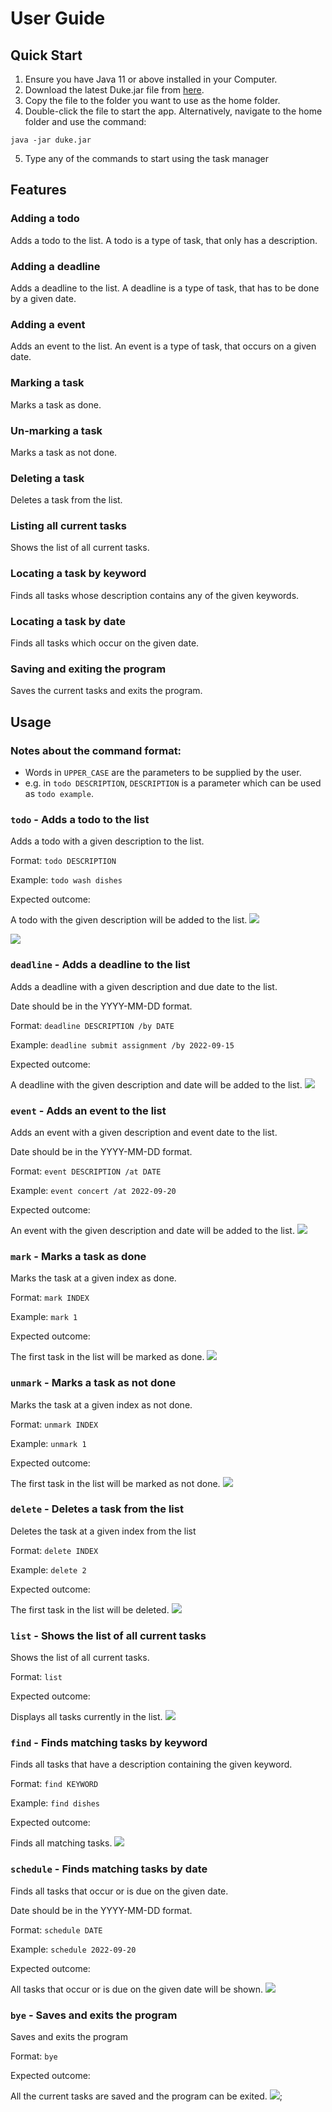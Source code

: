 # User Guide

## Quick Start
1. Ensure you have Java 11 or above installed in your Computer.
2. Download the latest Duke.jar file from [here]().
3. Copy the file to the folder you want to use as the home folder.
4. Double-click the file to start the app. Alternatively, navigate to the home folder and use the command:
```
java -jar duke.jar
```
5. Type any of the commands to start using the task manager

## Features 

### Adding a todo

Adds a todo to the list.
A todo is a type of task, that only has a description.

### Adding a deadline

Adds a deadline to the list.
A deadline is a type of task, that has to be done by a given date.

### Adding a event

Adds an event to the list.
An event is a type of task, that occurs on a given date.

### Marking a task

Marks a task as done.

### Un-marking a task

Marks a task as not done.

### Deleting a task

Deletes a task from the list.

### Listing all current tasks

Shows the list of all current tasks.

### Locating a task by keyword

Finds all tasks whose description contains any of the given keywords.

### Locating a task by date

Finds all tasks which occur on the given date.

### Saving and exiting the program

Saves the current tasks and exits the program.

## Usage

### Notes about the command format:

- Words in `UPPER_CASE` are the parameters to be supplied by the user.
- e.g. in `todo DESCRIPTION`, `DESCRIPTION` is a parameter which can be used as `todo example`.

### `todo` - Adds a todo to the list

Adds a todo with a given description to the list.

Format: `todo DESCRIPTION`

Example: `todo wash dishes`

Expected outcome:

A todo with the given description will be added to the list.
![](images/todo_command.png)

![](images/todo_command.png)

### `deadline` - Adds a deadline to the list

Adds a deadline with a given description and due date to the list.

Date should be in the YYYY-MM-DD format.

Format: `deadline DESCRIPTION /by DATE`

Example: `deadline submit assignment /by 2022-09-15`

Expected outcome:

A deadline with the given description and date will be added to the list.
![](images/deadline_command.png)

### `event` - Adds an event to the list

Adds an event with a given description and event date to the list.

Date should be in the YYYY-MM-DD format.

Format: `event DESCRIPTION /at DATE`

Example: `event concert /at 2022-09-20`

Expected outcome:

An event with the given description and date will be added to the list.
![](images/event_command.png)

### `mark` - Marks a task as done

Marks the task at a given index as done.

Format: `mark INDEX`

Example: `mark 1`

Expected outcome:

The first task in the list will be marked as done.
![](images/mark_command.png)

### `unmark` - Marks a task as not done

Marks the task at a given index as not done.

Format: `unmark INDEX`

Example: `unmark 1`

Expected outcome:

The first task in the list will be marked as not done.
![](images/unmark_command.png)

### `delete` - Deletes a task from the list

Deletes the task at a given index from the list

Format: `delete INDEX`

Example: `delete 2`

Expected outcome:

The first task in the list will be deleted.
![](images/delete_command.png)

### `list` - Shows the list of all current tasks

Shows the list of all current tasks.

Format: `list`

Expected outcome:

Displays all tasks currently in the list.
![](images/list_command.png)

### `find` - Finds matching tasks by keyword

Finds all tasks that have a description containing the given keyword.

Format: `find KEYWORD`

Example: `find dishes`

Expected outcome:

Finds all matching tasks.
![](images/find_command.png)


### `schedule` - Finds matching tasks by date

Finds all tasks that occur or is due on the given date.

Date should be in the YYYY-MM-DD format.

Format: `schedule DATE`

Example: `schedule 2022-09-20`

Expected outcome:

All tasks that occur or is due on the given date will be shown.
![](images/schedule_command.png)

### `bye` - Saves and exits the program

Saves and exits the program

Format: `bye`

Expected outcome:

All the current tasks are saved and the program can be exited.
![](images/bye_command.png);



